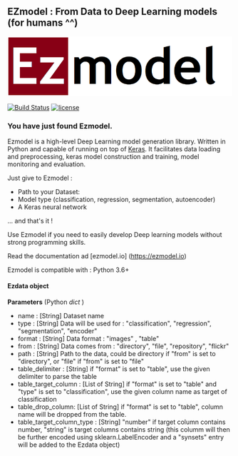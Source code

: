 ## EZmodel : From Data to Deep Learning models (for humans ^^)

![EZ logo](./images/ezmodel.png)

[![Build Status](https://travis-ci.org/keras-team/keras.svg?branch=master)](https://travis-ci.org/keras-team/keras)
[![license](https://img.shields.io/github/license/mashape/apistatus.svg?maxAge=2592000)](https://github.com/keras-team/keras/blob/master/LICENSE)

### You have just found Ezmodel.

Ezmodel is a high-level Deep Learning model generation library. Written in Python and capable of running on top of [Keras](https:/github.com/keras-team/keras/). It facilitates data loading and preprocessing, keras model construction and training, model monitoring and evaluation.

Just give to Ezmodel :
- Path to your Dataset:
- Model type (classification, regression, segmentation, autoencoder)
- A Keras neural network

 ... and that's it !

Use Ezmodel if you need to easily develop Deep learning models without strong programming skills.

Read the documentation  ad [ezmodel.io] (https://ezmodel.io)

Ezmodel is compatible with : Python 3.6+


#### Ezdata object

__Parameters__ (Python _dict_ )

- name : [String] Dataset name
- type : [String] Data will be used for : "classification", "regression", "segmentation", "encoder"
- format : [String] Data format : "images" , "table"
- from : [String] Data comes from : "directory", "file", "repository", "flickr"
- path : [String] Path to the data, could be directory if "from" is set to "directory", or  "file" if "from" is set to "file"
- table_delimiter : [String] if "format" is set to "table", use the given delimiter to parse the table
- table_target_column : [List of String] if "format" is set to "table" and "type" is set to "classification", use the given column name as target of classification
- table_drop_column: [List of String] if "format" is set to "table", column name will be dropped from the table.
- table_target_column_type : [String] "number" if target column contains number, "string" is target columns contains string (this columm will then be further encoded using sklearn.LabelEncoder and a "synsets" entry will be added to the Ezdata object)
